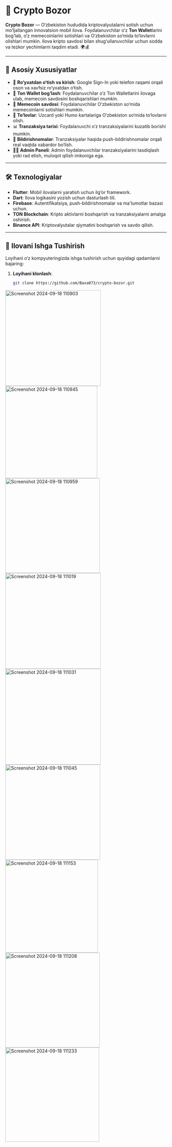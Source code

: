 
# 🚀 Crypto Bozor

**Crypto Bozor** — O‘zbekiston hududida kriptovalyutalarni sotish uchun mo‘ljallangan innovatsion mobil ilova. Foydalanuvchilar o‘z **Ton Wallet**larini bog‘lab, o‘z memecoinlarini sotishlari va O‘zbekiston so‘mida to‘lovlarni olishlari mumkin. Ilova kripto savdosi bilan shug‘ullanuvchilar uchun sodda va tezkor yechimlarni taqdim etadi. 🌍💰

---

## 📱 Asosiy Xususiyatlar

- 🔐 **Ro‘yxatdan o‘tish va kirish**: Google Sign-In yoki telefon raqami orqali oson va xavfsiz ro‘yxatdan o‘tish.
- 🔗 **Ton Wallet bog‘lash**: Foydalanuvchilar o‘z Ton Walletlarini ilovaga ulab, memecoin savdosini boshqarishlari mumkin.
- 💸 **Memecoin savdosi**: Foydalanuvchilar O‘zbekiston so‘mida memecoinlarni sotishlari mumkin.
- 🏦 **To‘lovlar**: Uzcard yoki Humo kartalariga O‘zbekiston so‘mida to‘lovlarni olish.
- 📊 **Tranzaksiya tarixi**: Foydalanuvchi o‘z tranzaksiyalarini kuzatib borishi mumkin.
- 🔔 **Bildirishnomalar**: Tranzaksiyalar haqida push-bildirishnomalar orqali real vaqtda xabardor bo‘lish.
- 👨‍💻 **Admin Paneli**: Admin foydalanuvchilar tranzaksiyalarini tasdiqlash yoki rad etish, muloqot qilish imkoniga ega.

---

## 🛠 Texnologiyalar

- **Flutter**: Mobil ilovalarni yaratish uchun ilg‘or framework.
- **Dart**: Ilova logikasini yozish uchun dasturlash tili.
- **Firebase**: Autentifikatsiya, push-bildirishnomalar va ma'lumotlar bazasi uchun.
- **TON Blockchain**: Kripto aktivlarni boshqarish va tranzaksiyalarni amalga oshirish.
- **Binance API**: Kriptovalyutalar qiymatini boshqarish va savdo qilish.

---

## 🚀 Ilovani Ishga Tushirish

Loyihani o‘z kompyuteringizda ishga tushirish uchun quyidagi qadamlarni bajaring:

1. **Loyihani klonlash**:
   ```bash
   git clone https://github.com/Baxa073/crypto-bozor.git


<img width="298" alt="Screenshot 2024-09-18 110903" src="https://github.com/user-attachments/assets/1b4efdc7-c114-4c6b-a573-9e66333b0862">
<img width="287" alt="Screenshot 2024-09-18 110945" src="https://github.com/user-attachments/assets/bc0cf93f-18bf-4f78-a488-d1ca00ca232e">
<img width="295" alt="Screenshot 2024-09-18 110959" src="https://github.com/user-attachments/assets/f7621f63-9204-4a5f-92b5-fe8bab87855d">
<img width="298" alt="Screenshot 2024-09-18 111019" src="https://github.com/user-attachments/assets/03c90d7c-4bda-4be8-a4a6-dbfd24e00445">
<img width="298" alt="Screenshot 2024-09-18 111031" src="https://github.com/user-attachments/assets/c8c2abc3-da56-4bfb-be93-c3d1aa8324ba">
<img width="296" alt="Screenshot 2024-09-18 111045" src="https://github.com/user-attachments/assets/db632546-afda-48de-8976-7c2f70a72440">
<img width="289" alt="Screenshot 2024-09-18 111153" src="https://github.com/user-attachments/assets/2d76ecef-88f7-44ea-9746-bf65c543c4a4">
<img width="295" alt="Screenshot 2024-09-18 111208" src="https://github.com/user-attachments/assets/ad98ce93-9e57-45c9-9f6c-fa61a9b91447">
<img width="293" alt="Screenshot 2024-09-18 111233" src="https://github.com/user-attachments/assets/df0dc9c7-92e5-4f18-9087-d6a4521736c0">
